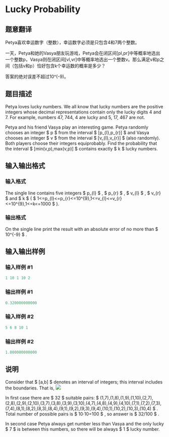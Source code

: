 # Lucky Probability

## 题意翻译

Petya喜欢幸运数字（整数），幸运数字必须是只包含4和7两个整数。

一天，Petya和她的Vasya朋友玩游戏，Petya会在闭区间[pl,pr]中等概率地选出一个整数p，Vasya则在闭区间[vl,vr]中等概率地选出一个整数v。那么满足v和p之间（包括v和p）恰好包含k个幸运数的概率是多少？

答案的绝对误差不超过10^(-9)。

## 题目描述

Petya loves lucky numbers. We all know that lucky numbers are the positive integers whose decimal representations contain only the lucky digits 4 and 7. For example, numbers 47, 744, 4 are lucky and 5, 17, 467 are not.

Petya and his friend Vasya play an interesting game. Petya randomly chooses an integer $ p $ from the interval $ [p_{l},p_{r}] $ and Vasya chooses an integer $ v $ from the interval $ [v_{l},v_{r}] $ (also randomly). Both players choose their integers equiprobably. Find the probability that the interval $ [min(v,p),max(v,p)] $ contains exactly $ k $ lucky numbers.

## 输入输出格式

### 输入格式

The single line contains five integers $ p_{l} $ , $ p_{r} $ , $ v_{l} $ , $ v_{r} $ and $ k $ ( $ 1<=p_{l}<=p_{r}<=10^{9},1<=v_{l}<=v_{r}<=10^{9},1<=k<=1000 $ ).

### 输出格式

On the single line print the result with an absolute error of no more than $ 10^{-9} $ .

## 输入输出样例

### 输入样例 #1

```cpp
1 10 1 10 2

```
### 输出样例 #1

```cpp
0.320000000000

```
### 输入样例 #2

```cpp
5 6 8 10 1

```
### 输出样例 #2

```cpp
1.000000000000

```
## 说明

Consider that $ [a,b] $ denotes an interval of integers; this interval includes the boundaries. That is, ![](https://cdn.luogu.com.cn/upload/vjudge_pic/CF109B/3baf0964dff89707940ee601b97374ef5d1c102f.png)

In first case there are $ 32 $ suitable pairs: $ (1,7),(1,8),(1,9),(1,10),(2,7),(2,8),(2,9),(2,10),(3,7),(3,8),(3,9),(3,10),(4,7),(4,8),(4,9),(4,10),(7,1),(7,2),(7,3),(7,4),(8,1),(8,2),(8,3),(8,4),(9,1),(9,2),(9,3),(9,4),(10,1),(10,2),(10,3),(10,4) $ . Total number of possible pairs is $ 10·10=100 $ , so answer is $ 32/100 $ .

In second case Petya always get number less than Vasya and the only lucky $ 7 $ is between this numbers, so there will be always $ 1 $ lucky number.

